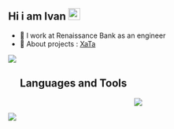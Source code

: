 <h2 align="left">Hi i am Ivan  
<img src="https://github.com/blackcater/blackcater/raw/main/images/Hi.gif" height="24"/></h2>

<ul>
   <li>🏢 I work at Renaissance Bank as an engineer</li>
   <li>🚀 About projects : <a href="https://xata.pro" target="_blank">XaTa</a></li>
</ul>

![](https://komarev.com/ghpvc/?username=ismetskoy&color=green)

<ul>
<h2> Languages and Tools </h1>
   
<p align="center">
  <a href="https://skillicons.dev">
    <img src="https://skillicons.dev/icons?i=git,docker,css,vim,discord,flask,github,gitlab,gmail,grafana,html,linux,nginx,postgres,postman,prometheus,py,redhat,sqlite,vscode,windows,,," />
  </a>
</p>
</ul>

![](https://komarev.com/ghpvc/?username=ismetskoy&color=green)
